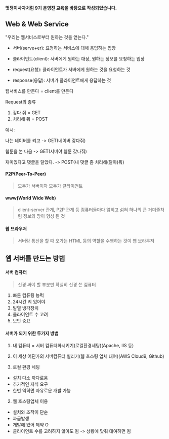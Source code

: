 **멋쟁이사자처럼 9기 운영진 교육을 바탕으로 작성되었습니다.**

## Web & Web Service

"우리는 웹서비스로부터 원하는 것을 얻는다."

- 서버(serve+er): 요청하는 서비스에 대해 응답하는 입장
- 클라이언트(client): 서버에게 원하는 대상, 원하는 정보를 요청하는 입장

- request(요청): 클라이언트가 서버에게 원하는 것을 요청하는 것
- response(응답): 서버가 클라이언트에게 응답하는 것

웹서비스를 만든다 = client를 만든다

Request의 종류
1. 갖다 줘 = GET
2. 처리해 줘 = POST


예시:

나는 네이버를 켜고 -> GET(네이버 갖다줘)

웹툰을 본 다음 -> GET(서버야 웹툰 갖다줘)

재미있다고 댓글을 달았다. -> POST(내 댓글 좀 처리해(달아)줘)

#### P2P(Peer-To-Peer)

> 모두가 서버이자 모두가 클라이언트

#### www(World Wide Web)

> client-server 관계, P2P 관계 등 컴퓨터들마다 얽히고 섥혀 하나의 큰 거미줄처럼 정보의 망이 형성 된 것

#### 웹 브라우저

> 서버랑 통신을 할 때 오가는 HTML 등의 역할을 수행하는 것이 웹 브라우저


## 웹 서버를 만드는 방법

#### 서버 컴퓨터
> 신경 써야 할 부분만 확실히 신경 쓴 컴퓨터

1. 빠른 컴퓨팅 능력
2. 24시간 켜 있어야
3. 발열 냉각장치
4. 클라이언트 수 고려
5. 보안 중요

#### 서버가 되기 위한 두가지 방법
1. 내 컴퓨터 = 서버 컴퓨터화시키기(로컬환경세팅)(Apache, IIS 등)
2. 이 세상 어딘가의 서버컴퓨터 빌리기(웹 호스팅 업체 대여)(AWS Cloud9, Github)


1. 로컬 환경 세팅
- 설치 다소 까다로움
- 추가적인 지식 요구
- 한번 익히면 자유로운 개발 가능

2. 웹 호스팅업체 이용
- 설치와 조작이 단순
- 과금발생
- 개발에 있어 제약 O
- 클라이언트 수를 고려하지 않아도 됨 -> 상황에 맞춰 대여하면 됨

